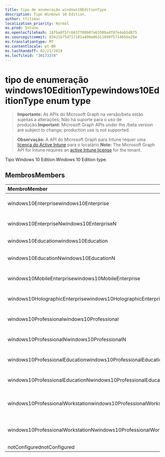 ```yaml
---
title: tipo de enumeração windows10EditionType
description: Tipo Windows 10 Edition.
author: tfitzmac
localization_priority: Normal
ms.prod: Intune
ms.openlocfilehash: 18fba8f5fc663ff00b07a6338badf87e4ab5d875
ms.sourcegitcommit: 03421b75d717101a499e0b311890f5714056e29e
ms.translationtype: MT
ms.contentlocale: pt-BR
ms.lasthandoff: 02/21/2019
ms.locfileid: "30173378"
---
```

# <a name="windows10editiontype-enum-type"></a><span data-ttu-id="27f41-103">tipo de enumeração windows10EditionType</span><span class="sxs-lookup"><span data-stu-id="27f41-103">windows10EditionType enum type</span></span>

> <span data-ttu-id="27f41-104">**Importante:** As APIs do Microsoft Graph na versão/beta estão sujeitas a alterações; Não há suporte para o uso de produção.</span><span class="sxs-lookup"><span data-stu-id="27f41-104">**Important:** Microsoft Graph APIs under the /beta version are subject to change; production use is not supported.</span></span>

> <span data-ttu-id="27f41-105">**Observação:** A API do Microsoft Graph para Intune requer uma [licença do Active Intune](https://go.microsoft.com/fwlink/?linkid=839381) para o locatário.</span><span class="sxs-lookup"><span data-stu-id="27f41-105">**Note:** The Microsoft Graph API for Intune requires an [active Intune license](https://go.microsoft.com/fwlink/?linkid=839381) for the tenant.</span></span>

<span data-ttu-id="27f41-106">Tipo Windows 10 Edition.</span><span class="sxs-lookup"><span data-stu-id="27f41-106">Windows 10 Edition type.</span></span>

## <a name="members"></a><span data-ttu-id="27f41-107">Membros</span><span class="sxs-lookup"><span data-stu-id="27f41-107">Members</span></span>
|<span data-ttu-id="27f41-108">Membro</span><span class="sxs-lookup"><span data-stu-id="27f41-108">Member</span></span>|<span data-ttu-id="27f41-109">Valor</span><span class="sxs-lookup"><span data-stu-id="27f41-109">Value</span></span>|<span data-ttu-id="27f41-110">Descrição</span><span class="sxs-lookup"><span data-stu-id="27f41-110">Description</span></span>|
|:---|:---|:---|
|<span data-ttu-id="27f41-111">windows10Enterprise</span><span class="sxs-lookup"><span data-stu-id="27f41-111">windows10Enterprise</span></span>|<span data-ttu-id="27f41-112">,0</span><span class="sxs-lookup"><span data-stu-id="27f41-112">0</span></span>|<span data-ttu-id="27f41-113">Windows 10 Enterprise</span><span class="sxs-lookup"><span data-stu-id="27f41-113">Windows 10 Enterprise</span></span>|
|<span data-ttu-id="27f41-114">windows10EnterpriseN</span><span class="sxs-lookup"><span data-stu-id="27f41-114">windows10EnterpriseN</span></span>|<span data-ttu-id="27f41-115">1</span><span class="sxs-lookup"><span data-stu-id="27f41-115">1</span></span>|<span data-ttu-id="27f41-116">Windows 10 Enterprise</span><span class="sxs-lookup"><span data-stu-id="27f41-116">Windows 10 EnterpriseN</span></span>|
|<span data-ttu-id="27f41-117">windows10Education</span><span class="sxs-lookup"><span data-stu-id="27f41-117">windows10Education</span></span>|<span data-ttu-id="27f41-118">duas</span><span class="sxs-lookup"><span data-stu-id="27f41-118">2</span></span>|<span data-ttu-id="27f41-119">Treinamento do Windows 10</span><span class="sxs-lookup"><span data-stu-id="27f41-119">Windows 10 Education</span></span>|
|<span data-ttu-id="27f41-120">windows10EducationN</span><span class="sxs-lookup"><span data-stu-id="27f41-120">windows10EducationN</span></span>|<span data-ttu-id="27f41-121">3D</span><span class="sxs-lookup"><span data-stu-id="27f41-121">3</span></span>|<span data-ttu-id="27f41-122">Windows 10 Educan</span><span class="sxs-lookup"><span data-stu-id="27f41-122">Windows 10 EducationN</span></span>|
|<span data-ttu-id="27f41-123">windows10MobileEnterprise</span><span class="sxs-lookup"><span data-stu-id="27f41-123">windows10MobileEnterprise</span></span>|<span data-ttu-id="27f41-124">quatro</span><span class="sxs-lookup"><span data-stu-id="27f41-124">4</span></span>|<span data-ttu-id="27f41-125">Windows 10 Mobile Enterprise</span><span class="sxs-lookup"><span data-stu-id="27f41-125">Windows 10 Mobile Enterprise</span></span>|
|<span data-ttu-id="27f41-126">windows10HolographicEnterprise</span><span class="sxs-lookup"><span data-stu-id="27f41-126">windows10HolographicEnterprise</span></span>|<span data-ttu-id="27f41-127">0,5</span><span class="sxs-lookup"><span data-stu-id="27f41-127">5</span></span>|<span data-ttu-id="27f41-128">Windows 10 Holographic Enterprise</span><span class="sxs-lookup"><span data-stu-id="27f41-128">Windows 10 Holographic Enterprise</span></span>|
|<span data-ttu-id="27f41-129">windows10Professional</span><span class="sxs-lookup"><span data-stu-id="27f41-129">windows10Professional</span></span>|<span data-ttu-id="27f41-130">6</span><span class="sxs-lookup"><span data-stu-id="27f41-130">6</span></span>|<span data-ttu-id="27f41-131">Windows 10 Professional</span><span class="sxs-lookup"><span data-stu-id="27f41-131">Windows 10 Professional</span></span>|
|<span data-ttu-id="27f41-132">windows10ProfessionalN</span><span class="sxs-lookup"><span data-stu-id="27f41-132">windows10ProfessionalN</span></span>|<span data-ttu-id="27f41-133">178</span><span class="sxs-lookup"><span data-stu-id="27f41-133">7</span></span>|<span data-ttu-id="27f41-134">Windows 10 Professional</span><span class="sxs-lookup"><span data-stu-id="27f41-134">Windows 10 ProfessionalN</span></span>|
|<span data-ttu-id="27f41-135">windows10ProfessionalEducation</span><span class="sxs-lookup"><span data-stu-id="27f41-135">windows10ProfessionalEducation</span></span>|<span data-ttu-id="27f41-136">8</span><span class="sxs-lookup"><span data-stu-id="27f41-136">8</span></span>|<span data-ttu-id="27f41-137">Windows 10 Professional Education</span><span class="sxs-lookup"><span data-stu-id="27f41-137">Windows 10 Professional Education</span></span>|
|<span data-ttu-id="27f41-138">windows10ProfessionalEducationN</span><span class="sxs-lookup"><span data-stu-id="27f41-138">windows10ProfessionalEducationN</span></span>|<span data-ttu-id="27f41-139">241</span><span class="sxs-lookup"><span data-stu-id="27f41-139">9</span></span>|<span data-ttu-id="27f41-140">Windows 10 Professional Educan</span><span class="sxs-lookup"><span data-stu-id="27f41-140">Windows 10 Professional EducationN</span></span>|
|<span data-ttu-id="27f41-141">windows10ProfessionalWorkstation</span><span class="sxs-lookup"><span data-stu-id="27f41-141">windows10ProfessionalWorkstation</span></span>|<span data-ttu-id="27f41-142">254</span><span class="sxs-lookup"><span data-stu-id="27f41-142">10</span></span>|<span data-ttu-id="27f41-143">Windows 10 Professional para estações de trabalho</span><span class="sxs-lookup"><span data-stu-id="27f41-143">Windows 10 Professional for Workstations</span></span>|
|<span data-ttu-id="27f41-144">windows10ProfessionalWorkstationN</span><span class="sxs-lookup"><span data-stu-id="27f41-144">windows10ProfessionalWorkstationN</span></span>|<span data-ttu-id="27f41-145">11</span><span class="sxs-lookup"><span data-stu-id="27f41-145">11</span></span>|<span data-ttu-id="27f41-146">Windows 10 Professional para estações de trabalho N</span><span class="sxs-lookup"><span data-stu-id="27f41-146">Windows 10 Professional for Workstations N</span></span>|
|<span data-ttu-id="27f41-147">notConfigured</span><span class="sxs-lookup"><span data-stu-id="27f41-147">notConfigured</span></span>|<span data-ttu-id="27f41-148">3,6</span><span class="sxs-lookup"><span data-stu-id="27f41-148">12</span></span>|<span data-ttu-id="27f41-149">NotConfigured</span><span class="sxs-lookup"><span data-stu-id="27f41-149">NotConfigured</span></span>|




